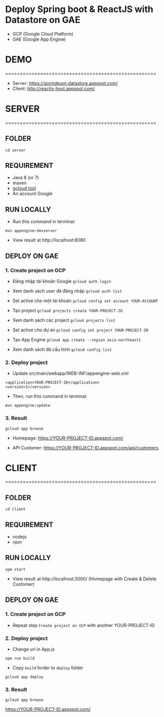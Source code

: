 # Deploy Spring boot & ReactJS with Datastore on GAE
- GCP (Google Cloud Platform)
- GAE (Google App Engine)

# DEMO
====================================================
- Server: https://springboot-datastore.appspot.com/
- Client: http://reactjs-host.appspot.com/

# SERVER
====================================================

## FOLDER

```cd server```

## REQUIREMENT
- Java 8 (or 7)
- maven
- [gcloud tool](https://cloud.google.com/sdk/downloads)
- An account Google

## RUN LOCALLY

- Run this command in terminal:

```mvn appengine:devserver```

- View result at http://localhost:8080

## DEPLOY ON GAE

### 1. Create project on GCP

- Đăng nhập tài khoản Google
`gcloud auth login`

- Xem danh sách user đã đăng nhập
`gcloud auth list`

- Set active cho một tài khoản
`gcloud config set account YOUR-ACCOUNT`

- Tạo project
`gcloud projects create YOUR-PROJECT-ID`

- Xem danh sách các project
`gcloud projects list`

- Set active cho dự án
`gcloud config set project YOUR-PROJECT-ID`

- Tạo App Engine
`gcloud app create --region asia-northeast1`

- Xem danh sách đã cấu hình
`gcloud config list`

### 2. Deploy project

- Update src/main/webapp/WEB-INF/appengine-web.xml
```
<application>YOUR-PROJECT-ID</application>
<version>1</version>
```
- Then, run this command in terminal:

```mvn appengine:update```

### 3. Result

``` gcloud app browse ```

- Homepage:
https://YOUR-PROJECT-ID.appspot.com/

- API Customer:
https://YOUR-PROJECT-ID.appspot.com/api/customers

# CLIENT
====================================================

## FOLDER

```cd client```

## REQUIREMENT
- nodejs
- npm

## RUN LOCALLY

```npm start```

- View result at http://localhost:3000/
(Homepage with Create & Delete Customer)

## DEPLOY ON GAE

### 1. Create project on GCP

- Repeat step `Create project on GCP` with another YOUR-PROJECT-ID

### 2. Deploy project

- Change url in App.js

``` npm run build ```

- Copy `build` forder to `deploy` folder

``` gcloud app deploy ```

### 3. Result

``` gcloud app browse ```

https://YOUR-PROJECT-ID.appspot.com/